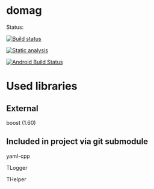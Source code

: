 domag
=====
Status:

[![Build status](https://travis-ci.org/kn65op/domag.svg)](https://travis-ci.org/kn65op/domag)


[![Static analysis](https://scan.coverity.com/projects/5369/badge.svg)](https://scan.coverity.com/projects/5369)

[![Android Build Status](https://app.bitrise.io/app/9c38aa4070d262af/status.svg?token=7iGkAU7kDjaHHXr9CFq2Yg&branch=master)](https://app.bitrise.io/app/9c38aa4070d262af)

Used libraries
=====
External
----
boost (1.60)

Included in project via git submodule
---
yaml-cpp

TLogger

THelper
